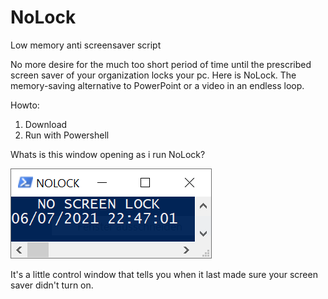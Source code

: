 # NoLock
Low memory anti screensaver script

No more desire for the much too short period of time until the prescribed screen saver of your organization locks your pc. Here is NoLock. The memory-saving alternative to PowerPoint or a video in an endless loop. 

Howto:

1. Download
2. Run with Powershell

Whats is this window opening as i run NoLock?

![Screenshot](screenshot.png)

It's a little control window that tells you when it last made sure your screen saver didn't turn on.

